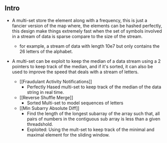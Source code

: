 ## Intro

* A multi-set store the element along with a frequency, this is just a fancier version of the map where, the elements can be hashed perfectly, this design make things extremely fast when the set of symbols involved in a stream of data is sparse compare to the size of the stream. 
	* for example, a stream of data with length 10e7 but only contains the 26 letters of the alphabet. 

* A multi-set can be exploit to keep the median of a data stream using a 2 pointers to keep track of the median, and if it's sorted, it can also be used to improve the speed that deals with a stream of letters. 
	* [[Fraudulant Activity Notifications]]
		* Perfectly Hased multi-set to keep track of the median of the data string in real time. 
	* [[Reverse Shuffle Merge]]
		* Sorted Multi-set to model sequences of letters
	* [[Min Subarry Absolute Diff]]
		* Find the length of the longest subarray of the array such that, all pairs of numbers in the contiguous sub array is less than a given threadshold. 
		* Exploited: Using the mult-set to keep track of the minimal and maximal element for the sliding window.
